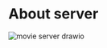 # About server

![movie server drawio](https://user-images.githubusercontent.com/60927324/183241025-284c2e88-6fda-4891-ba8f-531d5b476101.png)
